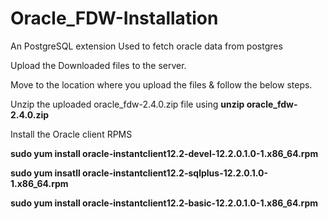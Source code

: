 # Oracle_FDW-Installation
An PostgreSQL extension Used to fetch oracle data from postgres

Upload the Downloaded files to the server.

Move to the location where you upload the files & follow the below steps.

Unzip the uploaded oracle_fdw-2.4.0.zip file using **unzip oracle_fdw-2.4.0.zip**

Install the Oracle client RPMS 

**sudo yum install oracle-instantclient12.2-devel-12.2.0.1.0-1.x86_64.rpm**

**sudo yum insatll oracle-instantclient12.2-sqlplus-12.2.0.1.0-1.x86_64.rpm**

**sudo yum install oracle-instantclient12.2-basic-12.2.0.1.0-1.x86_64.rpm**

